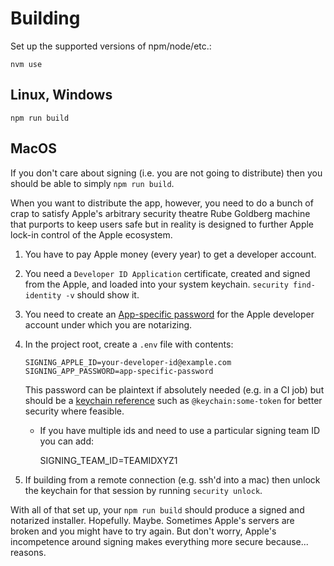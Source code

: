 # Building

Set up the supported versions of npm/node/etc.:

    nvm use

## Linux, Windows

    npm run build

## MacOS

If you don't care about signing (i.e. you are not going to distribute) then you should be able to
simply `npm run build`.

When you want to distribute the app, however, you need to do a bunch of crap to satisfy Apple's
arbitrary security theatre Rube Goldberg machine that purports to keep users safe but in reality is
designed to further Apple lock-in control of the Apple ecosystem.

1.  You have to pay Apple money (every year) to get a developer account.
2.  You need a `Developer ID Application` certificate, created and signed from the Apple, and loaded
    into your system keychain. `security find-identity -v` should show it.
3.  You need to create an [App-specific password](https://support.apple.com/en-al/HT204397) for the
    Apple developer account under which you are notarizing.
4.  In the project root, create a `.env` file with contents:

        SIGNING_APPLE_ID=your-developer-id@example.com
        SIGNING_APP_PASSWORD=app-specific-password

    This password can be plaintext if absolutely needed (e.g. in a CI job) but should be a [keychain
    reference](https://github.com/electron/electron-notarize#safety-when-using-appleidpassword) such
    as `@keychain:some-token` for better security where feasible.

    - If you have multiple ids and need to use a particular signing team ID you can add:

      SIGNING_TEAM_ID=TEAMIDXYZ1

5.  If building from a remote connection (e.g. ssh'd into a mac) then unlock the keychain for that
    session by running `security unlock`.

With all of that set up, your `npm run build` should produce a signed and notarized installer.
Hopefully. Maybe. Sometimes Apple's servers are broken and you might have to try again. But don't
worry, Apple's incompetence around signing makes everything more secure because... reasons.
